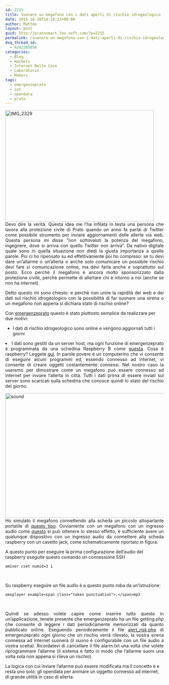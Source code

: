 ```yaml
---
id: 2215
title: Suonare un megafono con i dati aperti di rischio idrogeologico
date: 2015-10-20T14:18:13+00:00
author: Matteo
layout: post
guid: http://pratosmart.teo-soft.com/?p=2215
permalink: /suonare-un-megafono-con-i-dati-aperti-di-rischio-idrogeologico/
dsq_thread_id:
  - 4242285856
categories:
  - Blog
  - Hackers
  - Internet Nelle Cose
  - Laboratorio
  - Makers
tags:
  - emergenzeprato
  - iot
  - opendata
  - prato
---
```

<p style="text-align: justify;">
  <a href="http://pratosmart.teo-soft.com/wp-content/uploads/2015/10/IMG_2329.jpg"><img class=" wp-image-2218 alignright" src="http://pratosmart.teo-soft.com/wp-content/uploads/2015/10/IMG_2329-1024x768.jpg" alt="IMG_2329" width="472" height="354" srcset="http://pratosmart.teo-soft.com/wp-content/uploads/2015/10/IMG_2329-300x225.jpg 300w, http://pratosmart.teo-soft.com/wp-content/uploads/2015/10/IMG_2329-1024x768.jpg 1024w" sizes="(max-width: 472px) 100vw, 472px" /></a>Devo dire la verità. Questa idea me l&#8217;ha infilata in testa una persona che lavora alla protezione civile di Prato quando un anno fa parlai di Twitter come possibile strumento per inviare aggiornamenti delle allerte via web. Questa persona mi disse &#8220;non sottovaluti la potenza del megafono, ingegnere, dove si arriva con quello Twitter non arriva&#8221;. Da nativo digitale quale sono in quella situazione non diedi la giusta importanza a quelle parole. Poi ci ho ripensato su ed effettivamente poi ho compreso: se tu devi dare un&#8217;allarme o un&#8217;allerta o anche solo comunicare un possibile rischio devi fare si comunicazione online, ma devi farla anche e soprattutto sul posto. Ecco perchè il megafono è ancora molto sponsorizzato dalla protezione civile, perchè permette di allertare chi è intorno a noi (anche se non ha internet).
</p>

<p style="text-align: justify;">
  Detto questo mi sono chiesto: e perchè non unire la rapidità del web e dei dati sul rischio idrogeologico con la possibilità di far suonare una sirena o un megafono non appena si dichiara stato di rischio online?
</p>

Con <a href="https://iltempe.github.io/Emergenzeprato/" target="_blank">emergenzeprato</a> questo è stato piuttosto semplice da realizzare per due motivi:

  * I dati di rischio idrogeologico sono online e vengono aggiornati tutti i giorni
<li style="text-align: justify;">
  I dati sono gestiti da un server host, ma ogni funzione di emergenzeprato è programmata da una schedina Raspberry B come <a href="http://www.amazon.it/Raspberry-Pi-Model-Plus-512MB/dp/B00LPESRUK/ref=sr_1_2?ie=UTF8&qid=1445341544&sr=8-2&keywords=raspberry+pi+b" target="_blank">questa</a>. Cosa è raspberry? Leggete <a href="http://pratosmart.teo-soft.com/un-signor-computer-da-35-euro-ecco-voi-raspberry-pi/" target="_blank">qui</a>. In parole povere è un computerino che vi consente di eseguire alcuni programmi ed, essendo connesso ad internet, vi consente di creare oggetti costantemente connessi. Nel nostro caso la useremo per dimostrare come un megafono può essere connesso ad internet per inviare l&#8217;allerta in città. Tutti i dati prima di essere inviati sul server sono scaricati sulla schedina che conosce quindi lo stato del rischio del giorno.
</li>

<p style="text-align: justify;">
  <a href="http://pratosmart.teo-soft.com/wp-content/uploads/2015/10/sound.jpg"><img class="alignleft wp-image-2216" src="http://pratosmart.teo-soft.com/wp-content/uploads/2015/10/sound-1024x709.jpg" alt="sound" width="574" height="397" srcset="http://pratosmart.teo-soft.com/wp-content/uploads/2015/10/sound-300x208.jpg 300w, http://pratosmart.teo-soft.com/wp-content/uploads/2015/10/sound-1024x709.jpg 1024w, http://pratosmart.teo-soft.com/wp-content/uploads/2015/10/sound.jpg 1491w" sizes="(max-width: 574px) 100vw, 574px" /></a>Ho simulato il megafono connettendo alla scheda un piccolo altoparlante portatile di <a href="http://www.amazon.it/gp/product/B00OJ43RIK?psc=1&redirect=true&ref_=oh_aui_detailpage_o00_s00" target="_blank">questo tipo</a>. Ovviamente con un megafono con un ingresso audio come <a href="http://www.amazon.it/MEGAFONO-FUNZIONE-MICROFONO-TRASPORTO-TRASFORMATORE/dp/B00N3MLB8C/ref=sr_1_1?s=electronics&ie=UTF8&qid=1445341856&sr=1-1&keywords=megafono+ingresso" target="_blank">questo</a> si può ottenere lo stesso effetto, è sufficiente avere un qualunque dispositivo con un ingresso audio da connettere alla scheda raspberry con un cavetto jack, come schematicamente riportato in figura.
</p>

A questo punto per eseguire la prima configurazione dell&#8217;audio del raspberry eseguite questo comando un connessione SSH

    amixer cset numid=3 1

&nbsp;

Su raspberry eseguire un file audio è a questo punto roba da un&#8217;istruzione:

<pre class=" language-bash"><code class=" language-bash">omxplayer example&lt;span class="token punctuation">.&lt;/span>mp3</code></pre>

&nbsp;

<p style="text-align: justify;">
  Quindi se adesso volete capire come inserire tutto questo in un&#8217;applicazione, tenete presente che emergenzeprato ha un file getting.php che consente di leggere i dati periodicamente memorizzati da quanto pubblicato online. Eseguendo periodicamente il file <a href="https://github.com/iltempe/Emergenzeprato/blob/master/alert_risk.php" target="_blank">alert_risk.php</a> di emergenzeprato ogni giorno che un rischio verrà rilevato, la vostra sirena connessa ad internet suonerà (il suono è configurabile con un file audio a vostra scelta). Ricordatevi di cancellare il file alarm.txt una volta che volete riprogrammare l&#8217;allarme (il sistema è fatto in modo che l&#8217;allarme suoni una volta sola non appena si rileva un rischio).
</p>

La logica con cui inviare l&#8217;allarme può essere modificata ma il concetto è e resta uno solo: gli opendata per animare un oggetto connesso ad internet, di grande utilità in caso di allerta.